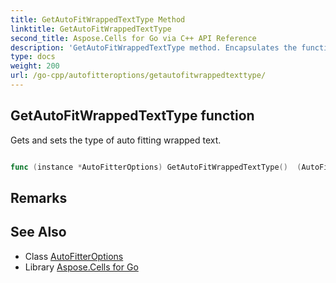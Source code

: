 ```yaml
---
title: GetAutoFitWrappedTextType Method 
linktitle: GetAutoFitWrappedTextType
second_title: Aspose.Cells for Go via C++ API Reference
description: 'GetAutoFitWrappedTextType method. Encapsulates the function that represents getautofitwrappedtexttype in Go.'
type: docs
weight: 200
url: /go-cpp/autofitteroptions/getautofitwrappedtexttype/
---
```


## GetAutoFitWrappedTextType function

Gets and sets the type of auto fitting wrapped text.

```go

func (instance *AutoFitterOptions) GetAutoFitWrappedTextType()  (AutoFitWrappedTextType,  error) 

```

## Remarks


## See Also

* Class [AutoFitterOptions](../)
* Library [Aspose.Cells for Go](../../)
